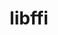---
title: "libffi"
layout: cache
categories: [package, develop-2024-03-17]
meta: {"versions": ["3.4.4"], "compilers": ["apple-clang@=15.0.0", "cce@=15.0.1", "gcc@=10.3.0", "gcc@=11.1.0", "gcc@=11.4.0", "gcc@=12.3.0", "gcc@=7.3.1", "gcc@=7.5.0", "gcc@=9.4.0", "oneapi@=2024.0.0"], "oss": ["amzn2", "rhel8", "sle_hpc15", "ubuntu18.04", "ubuntu20.04", "ubuntu22.04", "ventura"], "platforms": ["darwin", "linux"], "targets": ["aarch64", "neoverse_n1", "neoverse_v1", "neoverse_v2", "ppc64le", "x86_64_v3", "x86_64_v4", "zen4"], "stacks": ["aws-isc", "aws-isc-aarch64", "build_systems", "data-vis-sdk", "developer-tools", "e4s", "e4s-cray-rhel", "e4s-cray-sles", "e4s-neoverse-v2", "e4s-neoverse_v1", "e4s-oneapi", "e4s-power", "e4s-rocm-external", "ml-darwin-aarch64-mps", "ml-linux-x86_64-cpu", "ml-linux-x86_64-cuda", "ml-linux-x86_64-rocm", "radiuss", "radiuss-aws", "radiuss-aws-aarch64", "root", "tutorial"], "num_specs": 14, "num_specs_by_stack": {"ml-darwin-aarch64-mps": 1, "root": 14, "radiuss-aws-aarch64": 2, "aws-isc-aarch64": 2, "aws-isc": 1, "radiuss-aws": 1, "e4s-cray-rhel": 1, "e4s-neoverse_v1": 1, "data-vis-sdk": 1, "e4s-power": 1, "build_systems": 1, "radiuss": 1, "developer-tools": 1, "e4s-cray-sles": 1, "e4s-neoverse-v2": 1, "ml-linux-x86_64-cpu": 1, "e4s-rocm-external": 1, "ml-linux-x86_64-cuda": 1, "ml-linux-x86_64-rocm": 1, "e4s": 1, "tutorial": 2, "e4s-oneapi": 1}}
spec_details: [{"hash": "ibtv5rsyftbhipuuesfibkisqo4e4sqs", "compiler": "apple-clang@=15.0.0", "versions": ["3.4.4"], "os": "ventura", "platform": "darwin", "target": "aarch64", "variants": ["build_system=autotools", "patches=070b1f3"], "stacks": ["ml-darwin-aarch64-mps", "root"], "size": "-", "tarball": "https://binaries.spack.io/releases/develop-2024-03-17/build_cache/darwin-ventura-aarch64/apple-clang-15.0.0/libffi-3.4.4/darwin-ventura-aarch64-apple-clang-15.0.0-libffi-3.4.4-ibtv5rsyftbhipuuesfibkisqo4e4sqs.spack"}, {"hash": "vbwlfpxhoahkworytplbjrhnjtanlnrk", "compiler": "gcc@=7.3.1", "versions": ["3.4.4"], "os": "amzn2", "platform": "linux", "target": "aarch64", "variants": ["build_system=autotools", "patches=070b1f3"], "stacks": ["radiuss-aws-aarch64", "root", "aws-isc-aarch64"], "size": "-", "tarball": "https://binaries.spack.io/releases/develop-2024-03-17/build_cache/linux-amzn2-aarch64/gcc-7.3.1/libffi-3.4.4/linux-amzn2-aarch64-gcc-7.3.1-libffi-3.4.4-vbwlfpxhoahkworytplbjrhnjtanlnrk.spack"}, {"hash": "ih7c4dllerpbtyrpe7gnabuitwmouwnk", "compiler": "gcc@=7.3.1", "versions": ["3.4.4"], "os": "amzn2", "platform": "linux", "target": "neoverse_n1", "variants": ["build_system=autotools", "patches=070b1f3"], "stacks": ["radiuss-aws-aarch64", "root", "aws-isc-aarch64"], "size": "-", "tarball": "https://binaries.spack.io/releases/develop-2024-03-17/build_cache/linux-amzn2-neoverse_n1/gcc-7.3.1/libffi-3.4.4/linux-amzn2-neoverse_n1-gcc-7.3.1-libffi-3.4.4-ih7c4dllerpbtyrpe7gnabuitwmouwnk.spack"}, {"hash": "cpaqv7vgrcfuytz3znpqguc2ebmwekcp", "compiler": "gcc@=7.3.1", "versions": ["3.4.4"], "os": "amzn2", "platform": "linux", "target": "x86_64_v3", "variants": ["build_system=autotools", "patches=070b1f3"], "stacks": ["aws-isc", "radiuss-aws", "root"], "size": "-", "tarball": "https://binaries.spack.io/releases/develop-2024-03-17/build_cache/linux-amzn2-x86_64_v3/gcc-7.3.1/libffi-3.4.4/linux-amzn2-x86_64_v3-gcc-7.3.1-libffi-3.4.4-cpaqv7vgrcfuytz3znpqguc2ebmwekcp.spack"}, {"hash": "of22k34ullsf6ekekr46dkyiyehg7v2n", "compiler": "cce@=15.0.1", "versions": ["3.4.4"], "os": "rhel8", "platform": "linux", "target": "zen4", "variants": ["build_system=autotools", "patches=070b1f3"], "stacks": ["root", "e4s-cray-rhel"], "size": "-", "tarball": "https://binaries.spack.io/releases/develop-2024-03-17/build_cache/linux-rhel8-zen4/cce-15.0.1/libffi-3.4.4/linux-rhel8-zen4-cce-15.0.1-libffi-3.4.4-of22k34ullsf6ekekr46dkyiyehg7v2n.spack"}, {"hash": "ra246vjtzurtufr2jn2mx3yppegrlwta", "compiler": "gcc@=11.4.0", "versions": ["3.4.4"], "os": "ubuntu22.04", "platform": "linux", "target": "neoverse_v1", "variants": ["build_system=autotools", "patches=070b1f3"], "stacks": ["root", "e4s-neoverse_v1"], "size": "-", "tarball": "https://binaries.spack.io/releases/develop-2024-03-17/build_cache/linux-ubuntu22.04-neoverse_v1/gcc-11.4.0/libffi-3.4.4/linux-ubuntu22.04-neoverse_v1-gcc-11.4.0-libffi-3.4.4-ra246vjtzurtufr2jn2mx3yppegrlwta.spack"}, {"hash": "maipwbulkuz5sl4lnrskjjrziaeo322o", "compiler": "gcc@=11.1.0", "versions": ["3.4.4"], "os": "ubuntu20.04", "platform": "linux", "target": "x86_64_v3", "variants": ["build_system=autotools", "patches=070b1f3"], "stacks": ["data-vis-sdk", "root"], "size": "-", "tarball": "https://binaries.spack.io/releases/develop-2024-03-17/build_cache/linux-ubuntu20.04-x86_64_v3/gcc-11.1.0/libffi-3.4.4/linux-ubuntu20.04-x86_64_v3-gcc-11.1.0-libffi-3.4.4-maipwbulkuz5sl4lnrskjjrziaeo322o.spack"}, {"hash": "k7ilxcwo4rpllleuqjmgg5eje4ogtvse", "compiler": "gcc@=9.4.0", "versions": ["3.4.4"], "os": "ubuntu20.04", "platform": "linux", "target": "ppc64le", "variants": ["build_system=autotools", "patches=070b1f3"], "stacks": ["root", "e4s-power"], "size": "-", "tarball": "https://binaries.spack.io/releases/develop-2024-03-17/build_cache/linux-ubuntu20.04-ppc64le/gcc-9.4.0/libffi-3.4.4/linux-ubuntu20.04-ppc64le-gcc-9.4.0-libffi-3.4.4-k7ilxcwo4rpllleuqjmgg5eje4ogtvse.spack"}, {"hash": "3tuhqoaclsf2qr5nzfxjnkqjfhgp5k3j", "compiler": "gcc@=7.5.0", "versions": ["3.4.4"], "os": "ubuntu18.04", "platform": "linux", "target": "x86_64_v3", "variants": ["build_system=autotools", "patches=070b1f3"], "stacks": ["build_systems", "radiuss", "developer-tools", "root"], "size": "-", "tarball": "https://binaries.spack.io/releases/develop-2024-03-17/build_cache/linux-ubuntu18.04-x86_64_v3/gcc-7.5.0/libffi-3.4.4/linux-ubuntu18.04-x86_64_v3-gcc-7.5.0-libffi-3.4.4-3tuhqoaclsf2qr5nzfxjnkqjfhgp5k3j.spack"}, {"hash": "qnuoeddrfdf4qfou5aapgpjbdifbypsa", "compiler": "gcc@=10.3.0", "versions": ["3.4.4"], "os": "sle_hpc15", "platform": "linux", "target": "x86_64_v4", "variants": ["build_system=autotools", "patches=070b1f3"], "stacks": ["e4s-cray-sles", "root"], "size": "-", "tarball": "https://binaries.spack.io/releases/develop-2024-03-17/build_cache/linux-sle_hpc15-x86_64_v4/gcc-10.3.0/libffi-3.4.4/linux-sle_hpc15-x86_64_v4-gcc-10.3.0-libffi-3.4.4-qnuoeddrfdf4qfou5aapgpjbdifbypsa.spack"}, {"hash": "cy7hvkfear43veezy5rf22v2hyeo4myp", "compiler": "gcc@=11.4.0", "versions": ["3.4.4"], "os": "ubuntu22.04", "platform": "linux", "target": "neoverse_v2", "variants": ["build_system=autotools", "patches=070b1f3"], "stacks": ["root", "e4s-neoverse-v2"], "size": "-", "tarball": "https://binaries.spack.io/releases/develop-2024-03-17/build_cache/linux-ubuntu22.04-neoverse_v2/gcc-11.4.0/libffi-3.4.4/linux-ubuntu22.04-neoverse_v2-gcc-11.4.0-libffi-3.4.4-cy7hvkfear43veezy5rf22v2hyeo4myp.spack"}, {"hash": "qa4bvzvykuw3u5zrwv46tvnpfmgsd7jz", "compiler": "gcc@=11.4.0", "versions": ["3.4.4"], "os": "ubuntu22.04", "platform": "linux", "target": "x86_64_v3", "variants": ["build_system=autotools", "patches=070b1f3"], "stacks": ["ml-linux-x86_64-cpu", "e4s-rocm-external", "ml-linux-x86_64-cuda", "ml-linux-x86_64-rocm", "e4s", "tutorial", "root"], "size": "-", "tarball": "https://binaries.spack.io/releases/develop-2024-03-17/build_cache/linux-ubuntu22.04-x86_64_v3/gcc-11.4.0/libffi-3.4.4/linux-ubuntu22.04-x86_64_v3-gcc-11.4.0-libffi-3.4.4-qa4bvzvykuw3u5zrwv46tvnpfmgsd7jz.spack"}, {"hash": "tm4ulsaiuwfoih2qiit7toluivwzquuj", "compiler": "oneapi@=2024.0.0", "versions": ["3.4.4"], "os": "ubuntu22.04", "platform": "linux", "target": "x86_64_v3", "variants": ["build_system=autotools", "patches=070b1f3"], "stacks": ["e4s-oneapi", "root"], "size": "-", "tarball": "https://binaries.spack.io/releases/develop-2024-03-17/build_cache/linux-ubuntu22.04-x86_64_v3/oneapi-2024.0.0/libffi-3.4.4/linux-ubuntu22.04-x86_64_v3-oneapi-2024.0.0-libffi-3.4.4-tm4ulsaiuwfoih2qiit7toluivwzquuj.spack"}, {"hash": "kkctos2c76bfpovppbkc4uabl7yy6fcw", "compiler": "gcc@=12.3.0", "versions": ["3.4.4"], "os": "ubuntu22.04", "platform": "linux", "target": "x86_64_v3", "variants": ["build_system=autotools", "patches=070b1f3"], "stacks": ["tutorial", "root"], "size": "-", "tarball": "https://binaries.spack.io/releases/develop-2024-03-17/build_cache/linux-ubuntu22.04-x86_64_v3/gcc-12.3.0/libffi-3.4.4/linux-ubuntu22.04-x86_64_v3-gcc-12.3.0-libffi-3.4.4-kkctos2c76bfpovppbkc4uabl7yy6fcw.spack"}]
---